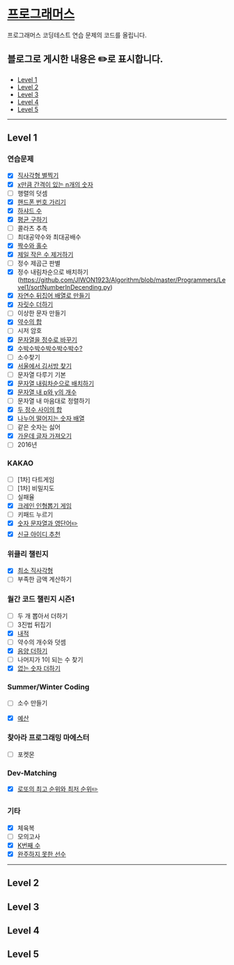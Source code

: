 # [프로그래머스](https://programmers.co.kr)


프로그래머스 코딩테스트 연습 문제의 코드를 올립니다.

블로그로 게시한 내용은 ✏️로 표시합니다.
---
- [Level 1](#level-1)
- [Level 2](#level-2)
- [Level 3](#level-3)
- [Level 4](#level-4)
- [Level 5](#level-5)

---


## Level 1

### 연습문제
- [x] [직사각형 별찍기](https://github.com/JIWON1923/Algorithm/blob/master/Programmers/Level1/makingARectangleStars.py)
- [x] [x만큼 간격이 있는 n개의 숫자](https://github.com/JIWON1923/Algorithm/blob/master/Programmers/Level1/numbersSpacedByX.py)
- [ ] 행렬의 덧셈
- [x] [핸드폰 번호 가리기](https://github.com/JIWON1923/Algorithm/blob/master/Programmers/Level1/hidePhoneNumber.py)
- [x] [하샤드 수](https://github.com/JIWON1923/Algorithm/blob/master/Programmers/Level1/hashardNumber.py)
- [x] [평균 구하기](https://github.com/JIWON1923/Algorithm/blob/master/Programmers/Level1/calculatingTheAvarage.py)
- [ ] 콜라츠 추측
- [ ] 최대공약수와 최대공배수
- [x] [짝수와 홀수](https://github.com/JIWON1923/Algorithm/blob/master/Programmers/Level1/oddAndEven.py)
- [x] [제일 작은 수 제거하기](https://github.com/JIWON1923/Algorithm/blob/master/Programmers/Level1/removeTheSmallestNumber.py)
- [ ] 정수 제곱근 판별
- [x] 정수 내림차순으로 배치하기(https://github.com/JIWON1923/Algorithm/blob/master/Programmers/Level1/sortNumberInDecending.py)
- [x] [자연수 뒤집어 배열로 만들기](https://github.com/JIWON1923/Algorithm/blob/master/Programmers/Level1/flipTheNumberToArray.py)
- [x] [자릿수 더하기](https://github.com/JIWON1923/Algorithm/blob/master/Programmers/Level1/addDigits.py)
- [ ] 이상한 문자 만들기
- [x] [약수의 합](https://github.com/JIWON1923/Algorithm/blob/master/Programmers/Level1/sumOfTheDivisor.py)
- [ ] 시저 암호
- [x] [문자열을 정수로 바꾸기](https://github.com/JIWON1923/Algorithm/blob/master/Programmers/Level1/StringToInteger.py)
- [x] [수박수박수박수박수박수?](https://github.com/JIWON1923/Algorithm/blob/master/Programmers/Level1/수박수박수박수박수박수%3F.py)
- [ ] 소수찾기
- [x] [서울에서 김서방 찾기](https://github.com/JIWON1923/Algorithm/blob/master/Programmers/Level1/findingKimInSeoul.py)
- [ ] 문자열 다루기 기본
- [x] [문자열 내림차순으로 배치하기](https://github.com/JIWON1923/Algorithm/blob/master/Programmers/Level1/sortStringsInDecending.py)
- [x] [문자열 내 p와 y의 개수](https://github.com/JIWON1923/Algorithm/blob/master/Programmers/Level1/theNumberInTheCertainString.py)
- [ ] 문자열 내 마음대로 정렬하기
- [x] [두 정수 사이의 합](https://github.com/JIWON1923/Algorithm/blob/master/Programmers/Level1/theSumBetweenTheTwoInteger.py)
- [x] [나누어 떨어지는 숫자 배열](https://github.com/JIWON1923/Algorithm/blob/master/Programmers/Level1/dividedNumberList.py)
- [ ] 같은 숫자는 싫어
- [x] [가운데 글자 가져오기](https://github.com/JIWON1923/Algorithm/blob/master/Programmers/Level1/bringTheMiddleNumber.py)
- [ ] 2016년

### KAKAO
- [ ] [1차] 다트게임
- [ ] [1차] 비밀지도
- [ ] 실패율
- [x] [크레인 인형뽑기 게임](https://github.com/JIWON1923/Algorithm/blob/master/Programmers/Level1/crewMachineGame.py)
- [ ] 키패드 누르기
- [x] [숫자 문자열과 영단어✏️](https://github.com/JIWON1923/Algorithm/blob/master/Programmers/Level1/numberStringAndWords.py)
- [x] [신규 아이디 추천](https://github.com/JIWON1923/Algorithm/blob/master/Programmers/Level1/IDRecommendation.py)

### 위클리 챌린지
- [x] [최소 직사각형](https://github.com/JIWON1923/Algorithm/blob/master/Programmers/Level1/atLeastARectangle.py)
- [ ] 부족한 금액 계산하기

### 월간 코드 챌린지 시즌1
- [ ] 두 개 뽑아서 더하기
- [ ] 3진법 뒤집기
- [x] [내적](https://github.com/JIWON1923/Algorithm/blob/master/Programmers/Level1/innerProduct.py)
- [ ] 약수의 개수와 덧셈
- [x] [음양 더하기](https://github.com/JIWON1923/Algorithm/blob/master/Programmers/Level1/negativeAndPositive.py)
- [ ] 나머지가 1이 되는 수 찾기
- [x] [없는 숫자 더하기](https://github.com/JIWON1923/Algorithm/blob/master/Programmers/Level1/sumOfCertainNumber.py)

### Summer/Winter Coding
- [ ] 소수 만들기 
- [x] [예산](https://github.com/JIWON1923/Algorithm/blob/master/Programmers/Level1/budget.py)


### 찾아라 프로그래밍 마에스터
- [ ] 포켓몬

### Dev-Matching
- [x] [로또의 최고 순위와 최저 순위✏️](https://github.com/JIWON1923/Algorithm/blob/master/Programmers/Level1/lottosRankingPrediction.py)

### 기타
- [x] 체육복
- [ ] 모의고사
- [x] [K번째 수](https://github.com/JIWON1923/Algorithm/blob/master/Programmers/Level1/KthNumber.py)
- [x] [완주하지 못한 선수](https://github.com/JIWON1923/Algorithm/blob/master/Programmers/Level1/finishAMarathon.py)
---

## Level 2


## Level 3



## Level 4



## Level 5
